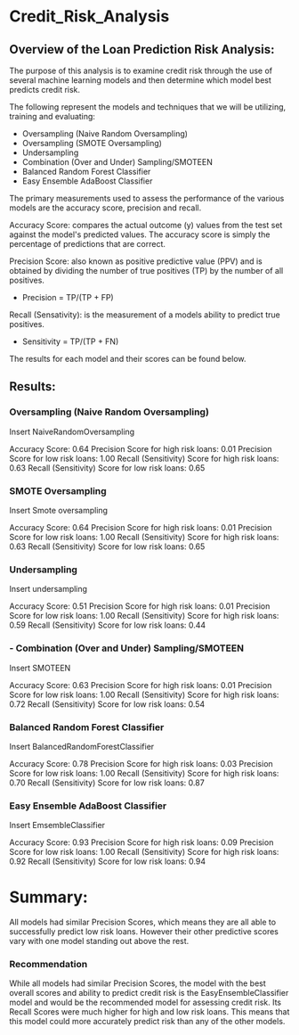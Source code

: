 # Credit_Risk_Analysis

## Overview of the Loan Prediction Risk Analysis:

The purpose of this analysis is to examine credit risk through the use of several machine learning models and then determine which model best predicts credit risk.

The following represent the models and techniques that we will be utilizing, training and evaluating:

- Oversampling (Naive Random Oversampling)
- Oversampling (SMOTE Oversampling)
- Undersampling
- Combination (Over and Under) Sampling/SMOTEEN
- Balanced Random Forest Classifier
- Easy Ensemble AdaBoost Classifier

The primary measurements used to assess the performance of the various models are the accuracy score, precision and recall. 

Accuracy Score: compares the actual outcome (y) values from the test set against the model's predicted values. The accuracy score is simply the percentage of predictions that are correct. 

Precision Score: also known as positive predictive value (PPV) and is obtained by dividing the number of true positives (TP) by the number of all positives.
- Precision = TP/(TP + FP)

Recall (Sensativity): is the measurement of a models ability to predict true positives.
- Sensitivity = TP/(TP + FN)

The results for each model and their scores can be found below.

## Results:

### Oversampling (Naive Random Oversampling)

Insert NaiveRandomOversampling

Accuracy Score: 0.64
Precision Score for high risk loans: 0.01
Precision Score for low risk loans: 1.00
Recall (Sensitivity) Score for high risk loans: 0.63
Recall (Sensitivity) Score for low risk loans: 0.65

### SMOTE Oversampling

Insert Smote oversampling

Accuracy Score: 0.64
Precision Score for high risk loans: 0.01
Precision Score for low risk loans: 1.00
Recall (Sensitivity) Score for high risk loans: 0.63
Recall (Sensitivity) Score for low risk loans: 0.65


### Undersampling

Insert undersampling

Accuracy Score: 0.51
Precision Score for high risk loans: 0.01
Precision Score for low risk loans: 1.00
Recall (Sensitivity) Score for high risk loans: 0.59
Recall (Sensitivity) Score for low risk loans: 0.44

### - Combination (Over and Under) Sampling/SMOTEEN

Insert SMOTEEN

Accuracy Score: 0.63
Precision Score for high risk loans: 0.01
Precision Score for low risk loans: 1.00
Recall (Sensitivity) Score for high risk loans: 0.72
Recall (Sensitivity) Score for low risk loans: 0.54

### Balanced Random Forest Classifier

Insert BalancedRandomForestClassifier

Accuracy Score: 0.78
Precision Score for high risk loans: 0.03
Precision Score for low risk loans: 1.00
Recall (Sensitivity) Score for high risk loans: 0.70
Recall (Sensitivity) Score for low risk loans: 0.87

### Easy Ensemble AdaBoost Classifier

Insert EmsembleClassifier

Accuracy Score: 0.93
Precision Score for high risk loans: 0.09
Precision Score for low risk loans: 1.00
Recall (Sensitivity) Score for high risk loans: 0.92
Recall (Sensitivity) Score for low risk loans: 0.94

# Summary:

All models had similar Precision Scores, which means they are all able to successfully predict low risk loans. However their other predictive scores vary with one model standing out above the rest.  

### Recommendation

While all models had similar Precision Scores, the model with the best overall scores and ability to predict credit risk is the EasyEnsembleClassifier model and would be the recommended model for assessing credit risk. Its Recall Scores were much higher for high and low risk loans. This means that this model could more accurately predict risk than any of the other models.
 
